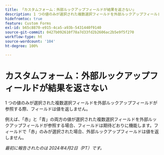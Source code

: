 ```yaml
---
title: 「カスタムフォーム：外部ルックアップフィールドが結果を返さない」
description: 1 つの値のみが選択された複数選択フィールドを外部ルックアップフィールドが参照する際、フィールドは値を返しません。
hidefromtoc: true
feature: Custom Forms
exl-id: b65c8870-e915-4ca5-a93b-5431440f9140
source-git-commit: 0427b092610f78a7d33fd2b2606ac2b5e9f5f270
workflow-type: ht
source-wordcount: '104'
ht-degree: 100%

---
```


# カスタムフォーム：外部ルックアップフィールドが結果を返さない

1 つの値のみが選択された複数選択フィールドを外部ルックアップフィールドが参照する際、フィールドは値を返しません。

例えば、「赤」と「青」の両方の値が選択された複数選択フィールドを外部ルックアップフィールドが参照する場合、フィールドは期待どおりに機能します。フィールドで「赤」のみが選択された場合、外部ルックアップフィールドは値を返しません。

_最初に報告されたのは 2024年4月2日（PT）です。_
